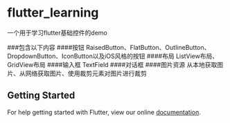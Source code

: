 # flutter_learning

一个用于学习flutter基础控件的demo

###包含以下内容
####按钮
RaisedButton、FlatButton、OutlineButton、DropdownButton、IconButton以及iOS风格的按钮
####布局
ListView布局、GridView布局
####输入框
TextField
####对话框
####图片资源
从本地获取图片、从网络获取图片、使用裁剪元素对图片进行裁剪

## Getting Started

For help getting started with Flutter, view our online
[documentation](https://flutter.io/).
